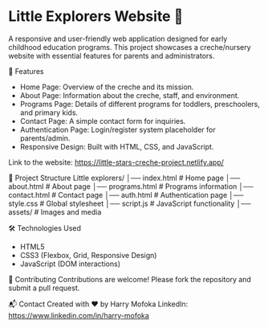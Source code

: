 <h1>Little Explorers Website 🌟</h1>
A responsive and user-friendly web application designed for early childhood education programs.
This project showcases a creche/nursery website with essential features for parents and administrators.

🚀 Features
- Home Page: Overview of the creche and its mission.
- About Page: Information about the creche, staff, and environment.
- Programs Page: Details of different programs for toddlers, preschoolers, and primary kids.
- Contact Page: A simple contact form for inquiries.
- Authentication Page: Login/register system placeholder for parents/admin.
- Responsive Design: Built with HTML, CSS, and JavaScript.

Link to the website: https://little-stars-creche-project.netlify.app/

📂 Project Structure
Little explorers/
│── index.html          # Home page
│── about.html          # About page
│── programs.html       # Programs information
│── contact.html        # Contact page
│── auth.html           # Authentication page
│── style.css           # Global stylesheet
│── script.js           # JavaScript functionality
│── assets/             # Images and media



🛠️ Technologies Used
- HTML5
- CSS3 (Flexbox, Grid, Responsive Design)
- JavaScript (DOM interactions)


🤝 Contributing
Contributions are welcome! Please fork the repository and submit a pull request.

📬 Contact
Created with ❤️ by Harry Mofoka
LinkedIn: https://www.linkedin.com/in/harry-mofoka
